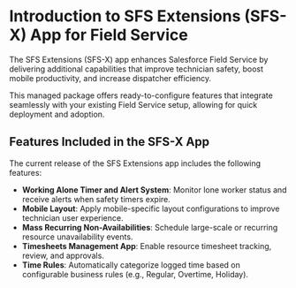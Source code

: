 # Introduction to SFS Extensions (SFS-X) App for Field Service

The SFS Extensions (SFS-X) app enhances Salesforce Field Service by delivering additional capabilities that improve technician safety, boost mobile productivity, and increase dispatcher efficiency.

This managed package offers ready-to-configure features that integrate seamlessly with your existing Field Service setup, allowing for quick deployment and adoption.
## Features Included in the SFS-X App

The current release of the SFS Extensions app includes the following features:

- **Working Alone Timer and Alert System**: Monitor lone worker status and receive alerts when safety timers expire.
- **Mobile Layout**: Apply mobile-specific layout configurations to improve technician user experience.
- **Mass Recurring Non-Availabilities**: Schedule large-scale or recurring resource unavailability events.
- **Timesheets Management App**: Enable resource timesheet tracking, review, and approvals.
- **Time Rules**: Automatically categorize logged time based on configurable business rules (e.g., Regular, Overtime, Holiday).

